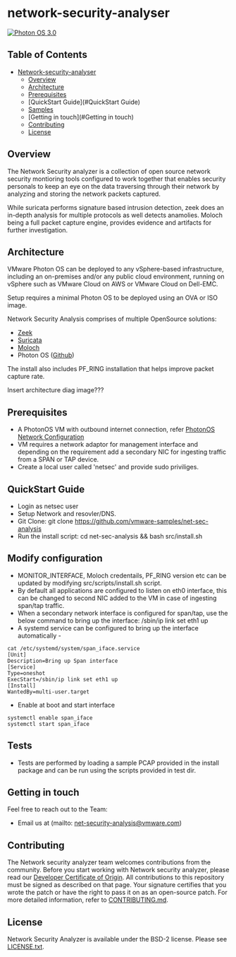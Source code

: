 # network-security-analyser

[![Photon OS 3.0](https://img.shields.io/badge/Photon%20OS-3.0-orange)](https://vmware.github.io/photon/)

## Table of Contents

- [Network-security-analyser](#Network-security-analyser)
  - [Overview](#overview)
  - [Architecture](#architecture)
  - [Prerequisites](#Prerequisites)
  - [QuickStart Guide](#QuickStart Guide)
  - [Samples](#Samples)
  - [Getting in touch](#Getting in touch)
  - [Contributing](#contributing)
  - [License](#license)

## Overview

The Network Security analyzer is a collection of open source network security montioring tools configured to work together that enables security personals to keep an eye on the data traversing through their network by analyzing and storing the network packets captured.

While suricata performs signature based intrusion detection, zeek does an in-depth analysis for multiple protocols as well detects anamolies. Moloch being a full packet capture engine, provides evidence and artifacts for further investigation.


## Architecture

VMware Photon OS can be deployed to any vSphere-based infrastructure, including an on-premises and/or any public cloud environment, running on vSphere such as VMware Cloud on AWS or VMware Cloud on Dell-EMC.

Setup requires a minimal Photon OS to be deployed using an OVA or ISO image.

Network Security Analysis comprises of multiple OpenSource solutions:
 - [Zeek](https://github.com/zeek/zeek)
 - [Suricata](https://suricata-ids.org/)
 - [Moloch](https://github.com/aol/moloch)
 - Photon OS ([Github](https://github.com/vmware/photon))

The install also includes PF_RING installation that helps improve packet capture rate.

Insert architecture diag image???

## Prerequisites
 - A PhotonOS VM with outbound internet connection, refer [PhotonOS Network Configuration](https://vmware.github.io/photon/assets/files/html/3.0/photon_admin/configuring-network-interfaces.html)
 - VM requires a network adaptor for management interface and depending on the requirement add a secondary NIC for ingesting traffic from a SPAN or TAP device.
 - Create a local user called 'netsec' and provide sudo priviliges.

## QuickStart Guide
 - Login as netsec user
 - Setup Network and resovler/DNS.
 - Git Clone: git clone https://github.com/vmware-samples/net-sec-analysis
 - Run the install script: cd net-sec-analysis && bash src/install.sh

## Modify configuration
- MONITOR_INTERFACE, Moloch credentails, PF_RING version etc can be updated by modifying src/scripts/install.sh script.
- By default all applications are configured to listen on eth0 interface, this can be changed to second NIC added to the VM in case of ingesting span/tap traffic.
- When a secondary network interface is configured for span/tap, use the below command to bring up the interface:
  /sbin/ip link set eth1 up
- A systemd service can be configured to bring up the interface automatically -

```
cat /etc/systemd/system/span_iface.service
[Unit]
Description=Bring up Span interface
[Service]
Type=oneshot
ExecStart=/sbin/ip link set eth1 up
[Install]
WantedBy=multi-user.target
```

- Enable at boot and start interface

```
systemctl enable span_iface
systemctl start span_iface
```

## Tests
 - Tests are performed by loading a sample PCAP provided in the install package and can be run using the scripts provided in test dir. 

## Getting in touch

Feel free to reach out to the Team:
  - Email us at (mailto: <net-security-analysis@vmware.com>)

## Contributing

The Network security analyzer team welcomes contributions from the community. Before you start working with Network security analyzer, please
read our [Developer Certificate of Origin](https://cla.vmware.com/dco). All contributions to this repository must be
signed as described on that page. Your signature certifies that you wrote the patch or have the right to pass it on
as an open-source patch. For more detailed information, refer to [CONTRIBUTING.md](CONTRIBUTING.md).

## License

Network Security Analyzer is available under the BSD-2 license. Please see [LICENSE.txt](LICENSE.txt).
